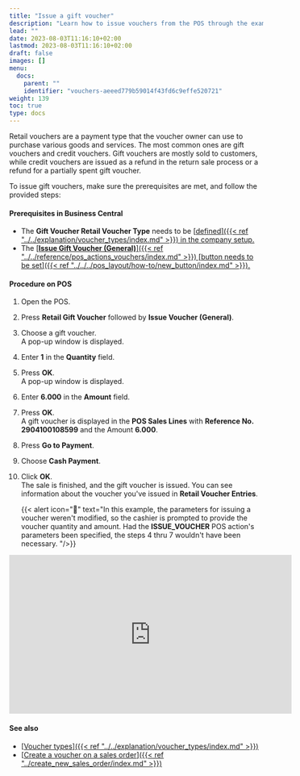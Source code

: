 ```yaml
---
title: "Issue a gift voucher"
description: "Learn how to issue vouchers from the POS through the example of gift vouchers."
lead: ""
date: 2023-08-03T11:16:10+02:00
lastmod: 2023-08-03T11:16:10+02:00
draft: false
images: []
menu:
  docs:
    parent: ""
    identifier: "vouchers-aeeed779b59014f43fd6c9effe520721"
weight: 139
toc: true
type: docs
---
```


Retail vouchers are a payment type that the voucher owner can use to purchase various goods and services. The most common ones are gift vouchers and credit vouchers. Gift vouchers are mostly sold to customers, while credit vouchers are issued as a refund in the return sale process or a refund for a partially spent gift voucher.

To issue gift vouchers, make sure the prerequisites are met, and follow the provided steps:

#### Prerequisites in Business Central

- The **Gift Voucher Retail Voucher Type** needs to be [<ins>defined<ins>]({{< ref "../../explanation/voucher_types/index.md" >}}) in the company setup.
- The [<ins>**Issue Gift Voucher (General)**<ins>]({{< ref "../../reference/pos_actions_vouchers/index.md" >}}) [<ins>button needs to be set<ins>]({{< ref "../../../pos_layout/how-to/new_button/index.md" >}}).

#### Procedure on POS

1.	Open the POS.
2.	Press **Retail Gift Voucher** followed by **Issue Voucher (General)**.
3.	Choose a gift voucher.    
    A pop-up window is displayed.
4.	Enter **1** in the **Quantity** field.
5.	Press **OK**.      
    A pop-up window is displayed.
6.	Enter **6.000** in the **Amount** field.
7.	Press **OK**.      
    A gift voucher is displayed in the **POS Sales Lines** with **Reference No. 2904100108599** and the Amount **6.000**.
8.	Press **Go to Payment**.
9.	Choose **Cash Payment**.
10.	Click **OK**.      
    The sale is finished, and the gift voucher is issued. You can see information about the voucher you've issued in  **Retail Voucher Entries**.

    {{< alert icon="📝" text="In this example, the parameters for issuing a voucher weren't modified, so the cashier is prompted to provide the voucher quantity and amount. Had the <b>ISSUE_VOUCHER</b> POS action's parameters been specified, the steps 4 thru 7 wouldn't have been necessary. "/>}}


<iframe width="560" height="315" src="https://www.youtube.com/embed/ZPpyT5wZDhc" title="YouTube video player" frameborder="0" allow="accelerometer; autoplay; clipboard-write; encrypted-media; gyroscope; picture-in-picture; web-share" allowfullscreen></iframe>

#### See also

- [<ins>Voucher types<ins>]({{< ref "../../explanation/voucher_types/index.md" >}})
- [<ins>Create a voucher on a sales order<ins>]({{< ref "../create_new_sales_order/index.md" >}})